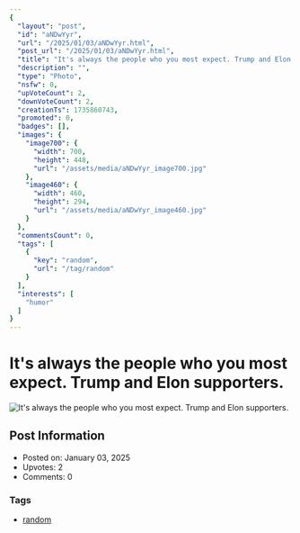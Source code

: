 ```yaml
---
{
  "layout": "post",
  "id": "aNDwYyr",
  "url": "/2025/01/03/aNDwYyr.html",
  "post_url": "/2025/01/03/aNDwYyr.html",
  "title": "It's always the people who you most expect. Trump and Elon supporters.",
  "description": "",
  "type": "Photo",
  "nsfw": 0,
  "upVoteCount": 2,
  "downVoteCount": 2,
  "creationTs": 1735860743,
  "promoted": 0,
  "badges": [],
  "images": {
    "image700": {
      "width": 700,
      "height": 448,
      "url": "/assets/media/aNDwYyr_image700.jpg"
    },
    "image460": {
      "width": 460,
      "height": 294,
      "url": "/assets/media/aNDwYyr_image460.jpg"
    }
  },
  "commentsCount": 0,
  "tags": [
    {
      "key": "random",
      "url": "/tag/random"
    }
  ],
  "interests": [
    "humor"
  ]
}
---
```


# It's always the people who you most expect. Trump and Elon supporters.

![It's always the people who you most expect. Trump and Elon supporters.](/assets/media/aNDwYyr_image700.jpg)

## Post Information

- Posted on: January 03, 2025
- Upvotes: 2
- Comments: 0

### Tags

- [random](/tag/random)
